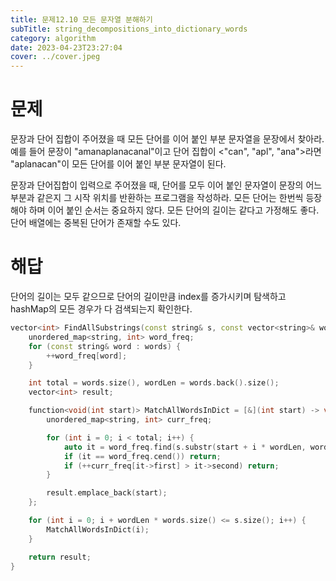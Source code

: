 ```yaml
---
title: 문제12.10 모든 문자열 분해하기
subTitle: string_decompositions_into_dictionary_words
category: algorithm
date: 2023-04-23T23:27:04
cover: ../cover.jpeg
---
```


# 문제

문장과 단어 집합이 주어졌을 때 모든 단어를 이어 붙인 부분 문자열을 문장에서 찾아라. 예를 들어 문장이 "amanaplanacanal"이고 단어 집합이 <"can", "apl", "ana">라면 "aplanacan"이 모든 단어를 이어 붙인 부분 문자열이 된다.

문장과 단어집합이 입력으로 주어졌을 때, 단어를 모두 이어 붙인 문자열이 문장의 어느 부분과 같은지 그 시작 위치를 반환하는 프로그램을 작성하라. 모든 단어는 한번씩 등장해야 하며 이어 붙인 순서는 중요하지 않다. 모든 단어의 길이는 같다고 가정해도 좋다. 단어 배열에는 중복된 단어가 존재할 수도 있다.

# 해답

단어의 길이는 모두 같으므로 단어의 길이만큼 index를 증가시키며 탐색하고 hashMap의 모든 경우가 다 검색되는지 확인한다.

```cpp
vector<int> FindAllSubstrings(const string& s, const vector<string>& words) {
    unordered_map<string, int> word_freq;
    for (const string& word : words) {
        ++word_freq[word];
    }

    int total = words.size(), wordLen = words.back().size();
    vector<int> result;

    function<void(int start)> MatchAllWordsInDict = [&](int start) -> void {
        unordered_map<string, int> curr_freq;

        for (int i = 0; i < total; i++) {
            auto it = word_freq.find(s.substr(start + i * wordLen, wordLen));
            if (it == word_freq.cend()) return;
            if (++curr_freq[it->first] > it->second) return;
        }

        result.emplace_back(start);
    };

    for (int i = 0; i + wordLen * words.size() <= s.size(); i++) {
        MatchAllWordsInDict(i);
    }

    return result;
}
```

